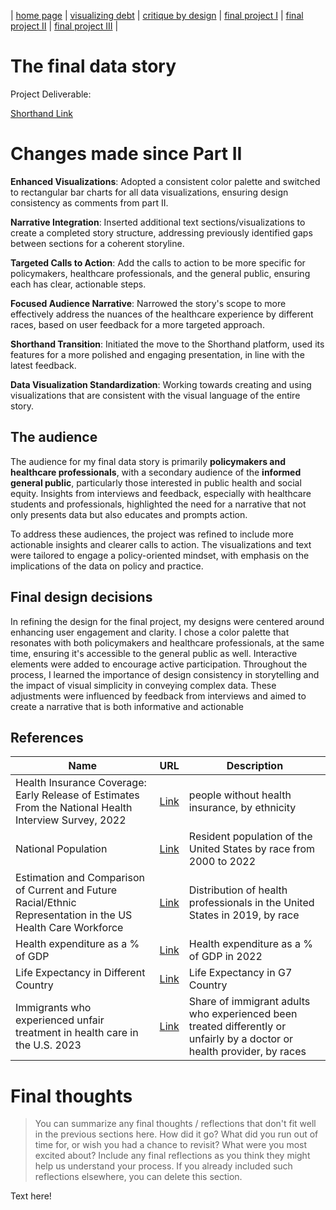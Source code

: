 | [home page](https://cmustudent.github.io/tswd-portfolio-templates/) | [visualizing debt](visualizing-government-debt) | [critique by design](critique-by-design) | [final project I](final-project-part-one) | [final project II](final-project-part-two) | [final project III](final-project-part-three) |

# The final data story

Project Deliverable:

[Shorthand Link](https://preview.shorthand.com/UjrUhjS6NWioqvdO)

# Changes made since Part II

**Enhanced Visualizations**: Adopted a consistent color palette and switched to rectangular bar charts for all data visualizations, ensuring design consistency as comments from part II.

**Narrative Integration**: Inserted additional text sections/visualizations to create a completed story structure, addressing previously identified gaps between sections for a coherent storyline.

**Targeted Calls to Action**: Add the calls to action to be more specific for policymakers, healthcare professionals, and the general public, ensuring each has clear, actionable steps.

**Focused Audience Narrative**: Narrowed the story's scope to more effectively address the nuances of the healthcare experience by different races, based on user feedback for a more targeted approach.

**Shorthand Transition**: Initiated the move to the Shorthand platform, used its features for a more polished and engaging presentation, in line with the latest feedback.

**Data Visualization Standardization**: Working towards creating and using visualizations that are consistent with the visual language of the entire story.

## The audience

The audience for my final data story is primarily **policymakers and healthcare professionals**, with a secondary audience of the **informed general public**, particularly those interested in public health and social equity. Insights from interviews and feedback, especially with healthcare students and professionals, highlighted the need for a narrative that not only presents data but also educates and prompts action. 

To address these audiences, the project was refined to include more actionable insights and clearer calls to action. The visualizations and text were tailored to engage a policy-oriented mindset, with emphasis on the implications of the data on policy and practice.

## Final design decisions

In refining the design for the final project, my designs were centered around enhancing user engagement and clarity. I chose a color palette that resonates with both policymakers and healthcare professionals, at the same time, ensuring it's accessible to the general public as well. Interactive elements were added to encourage active participation. Throughout the process, I learned the importance of design consistency in storytelling and the impact of visual simplicity in conveying complex data. These adjustments were influenced by feedback from interviews and aimed to create a narrative that is both informative and actionable

## References

| Name                                                                                                      | URL | Description |
|-----------------------------------------------------------------------------------------------------------|-----|-------------|
|Health Insurance Coverage: Early Release of Estimates From the National Health Interview Survey, 2022      | [Link](https://www.cdc.gov/nchs/data/nhis/earlyrelease/insur202305_1.pdf) |people without health insurance, by ethnicity|
|National Population| [Link](https://www.census.gov/data/tables/time-series/demo/popest/2010s-national-detail.html) |Resident population of the United States by race from 2000 to 2022|
|Estimation and Comparison of Current and Future Racial/Ethnic Representation in the US Health Care Workforce| [Link](https://jamanetwork.com/journals/jamanetworkopen/fullarticle/2777977)|Distribution of health professionals in the United States in 2019, by race|
|Health expenditure as a % of GDP| [Link](https://www.statista.com/statistics/268826/health-expenditure-as-gdp-percentage-in-oecd-countries/)|Health expenditure as a % of GDP in 2022|
|Life Expectancy in Different Country|[Link](https://stats.oecd.org/#)| Life Expectancy in G7 Country|
|Immigrants who experienced unfair treatment in health care in the U.S. 2023|[Link](https://www.statista.com/statistics/1416495/immigrants-with-experience-of-unfair-treatment-in-health-care-by-race-in-the-us/)|Share of immigrant adults who experienced been treated differently or unfairly by a doctor or health provider, by races|

# Final thoughts
> You can summarize any final thoughts / reflections that don't fit well in the previous sections here.  How did it go?  What did you run out of time for, or wish you had a chance to revisit?  What were you most excited about?  Include any final reflections as you think they might help us understand your process.  If you already included such reflections elsewhere, you can delete this section. 

Text here!
